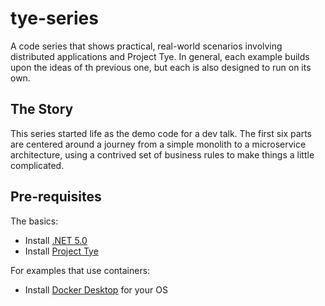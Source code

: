 # tye-series
A code series that shows practical, real-world scenarios involving distributed applications and Project Tye.  In general, each example builds upon the ideas of th previous one, but each is also designed to run on its own.

## The Story
This series started life as the demo code for a dev talk.  The first six parts are centered around a journey from a simple monolith to a microservice architecture, using a contrived set of business rules to make things a little complicated.

## Pre-requisites 
The basics:
* Install [.NET 5.0](https://dotnet.microsoft.com/download/dotnet/5.0)
* Install [Project Tye](https://github.com/dotnet/tye)

For examples that use containers:
* Install [Docker Desktop](https://www.docker.com/products/docker-desktop) for your OS
